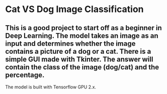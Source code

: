 # Cat VS Dog Image Classification
This is a good project to start off as a beginner in Deep Learning.
The model takes an image as an input and determines whether the image contains a picture of a dog or a cat.
There is a simple GUI made with Tkinter.
The answer will contain the class of the image (dog/cat) and the percentage.
------------------------------------------------------------------------------------------------------------------------------------
The model is built with Tensorflow GPU 2.x.
